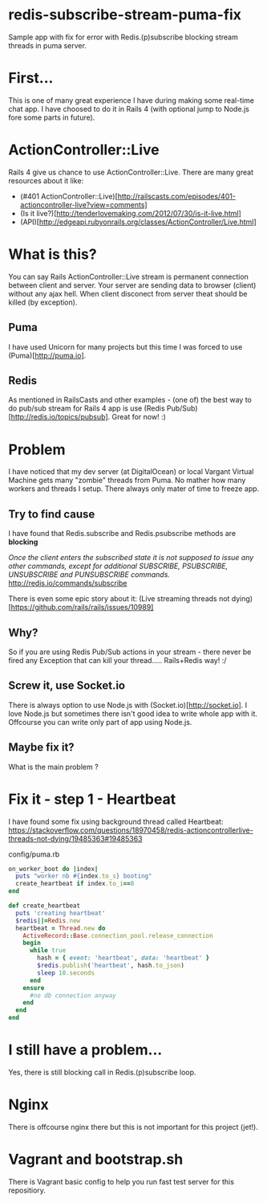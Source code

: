 # redis-subscribe-stream-puma-fix
Sample app with fix for error with Redis.(p)subscribe blocking stream threads in puma server.

# First...
This is one of many great experience I have during making some real-time chat app.
I have choosed to do it in Rails 4 (with optional jump to Node.js fore some parts in future).

# ActionController::Live
Rails 4 give us chance to use ActionController::Live.
There are many great resources about it like:
* (#401 ActionController::Live)[http://railscasts.com/episodes/401-actioncontroller-live?view=comments]
* (Is it live?)[http://tenderlovemaking.com/2012/07/30/is-it-live.html]
* (API)[http://edgeapi.rubyonrails.org/classes/ActionController/Live.html]

# What is this?
You can say Rails ActionController::Live stream is permanent connection between client and server. Your server are sending data to browser (client) without any ajax hell. When client disconect from server theat should be killed (by exception).

## Puma
I have used Unicorn for many projects but this time I was forced to use (Puma)[http://puma.io].

## Redis
As mentioned in RailsCasts and other examples - (one of) the best way to do pub/sub stream for Rails 4 app is use (Redis Pub/Sub)[http://redis.io/topics/pubsub].
Great for now! :)

# Problem
I have noticed that my dev server (at DigitalOcean) or local Vargant Virtual Machine gets many "zombie" threads from Puma. No mather how many workers and threads I setup. There always only mater of time to freeze app.

## Try to find cause
I have found that Redis.subscribe and Redis.psubscribe methods are **blocking**

*Once the client enters the subscribed state it is not supposed to issue any other commands, except for additional SUBSCRIBE, PSUBSCRIBE, UNSUBSCRIBE and PUNSUBSCRIBE commands.*
http://redis.io/commands/subscribe

There is even some epic story about it:
(Live streaming threads not dying)[https://github.com/rails/rails/issues/10989]

## Why?
So if you are using Redis Pub/Sub actions in your stream - there never be fired any Exception that can kill your thread..... Rails+Redis way! :/

## Screw it, use Socket.io
There is always option to use Node.js with (Socket.io)[http://socket.io]. I love Node.js but sometimes there isn't good idea to write whole app with it. Offcourse you can write only part of app using Node.js.

## Maybe fix it?
What is the main problem ?

# Fix it - step 1 - Heartbeat
I have found some fix using background thread called Heartbeat:
https://stackoverflow.com/questions/18970458/redis-actioncontrollerlive-threads-not-dying/19485363#19485363

config/puma.rb
```ruby
on_worker_boot do |index|
  puts "worker nb #{index.to_s} booting"
  create_heartbeat if index.to_i==0
end

def create_heartbeat
  puts 'creating heartbeat'
  $redis||=Redis.new
  heartbeat = Thread.new do
    ActiveRecord::Base.connection_pool.release_connection
    begin
      while true
        hash = { event: 'heartbeat', data: 'heartbeat' }
        $redis.publish('heartbeat', hash.to_json)
        sleep 10.seconds
      end
    ensure
      #no db connection anyway
    end
  end
end
```

# I still have a problem...
Yes, there is still blocking call in Redis.(p)subscribe loop.

# Nginx
There is offcourse nginx there but this is not important for this project (jet!).

# Vagrant and bootstrap.sh
There is Vagrant basic config to help you run fast test server for this repositiory.
